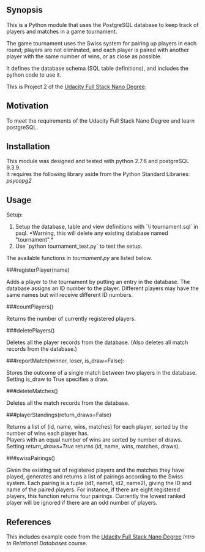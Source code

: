 ## Synopsis

This is a Python module that uses the PostgreSQL database to keep track of players and matches in a game tournament.

The game tournament uses the Swiss system for pairing up players in each round; players are not eliminated, and each player is paired with another player with the same number of wins, or as close as possible.

It defines the database schema (SQL table definitions), and includes the python code to use it.

This is Project 2 of the [Udacity Full Stack Nano Degree](https://www.udacity.com/course/full-stack-web-developer-nanodegree--nd004).

## Motivation

To meet the requirements of the Udacity Full Stack Nano Degree and learn postgreSQL.

## Installation
This module was designed and tested with python 2.7.6 and postgreSQL 9.3.9.  
It requires the following library aside from the Python Standard Libraries:  
*psycopg2*

## Usage

Setup:
<ol><li> Setup the database, table and view definitions with `\i tournament.sql` in psql.  
*Warning, this will delete any existing database named "tournament".* </li>
<li> Use `python tournament_test.py` to test the setup. </li></ol>

The available functions in *tournament.py* are listed below.  

###registerPlayer(name)

Adds a player to the tournament by putting an entry in the database. The database assigns an ID number to the player. Different players may have the same names but will receive different ID numbers.

###countPlayers()

Returns the number of currently registered players.

###deletePlayers()

Deletes all the player records from the database.  (Also deletes all match records from the database.)

###reportMatch(winner, loser, is_draw=False):

Stores the outcome of a single match between two players in the database.  
Setting is_draw to True specifies a draw.

###deleteMatches()

Deletes all the match records from the database.

###playerStandings(return_draws=False)

Returns a list of (id, name, wins, matches) for each player, sorted by the number of wins each player has.  
Players with an equal number of wins are sorted by number of draws.  
Setting *return_draws=True* returns (id, name, wins, matches, draws).

###swissPairings()

Given the existing set of registered players and the matches they have played, generates and returns a list of pairings according to the Swiss system. Each pairing is a tuple (id1, name1, id2, name2), giving the ID and name of the paired players. For instance, if there are eight registered players, this function returns four pairings.  Currently the lowest ranked player will be ignored if there are an odd number of players.

## References
This includes example code from the [Udacity Full Stack Nano Degree](https://www.udacity.com/course/full-stack-web-developer-nanodegree--nd004) *Intro to Relational Databases* course.